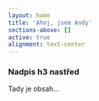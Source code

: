 ```yaml
---
layout: home
title: 'Ahoj, jsem Andy'
sections-above: []
active: true
alignment: text-center
---
```

<h3 class="text-center">Nadpis h3 nastřed</h3>

Tady je obsah...
